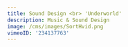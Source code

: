 ```yaml
---
title: Sound Design <br> 'Underworld'
description: Music & Sound Design
image: /cms/images/SortHvid.png
vimeoID: '234137763'
---
```






